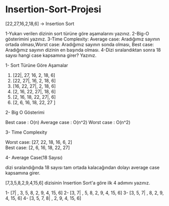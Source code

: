 # Insertion-Sort-Projesi

[22,27,16,2,18,6] -> Insertion Sort

1-Yukarı verilen dizinin sort türüne göre aşamalarını yazınız.
2-Big-O gösterimini yazınız.
3-Time Complexity: Average case: Aradığımız sayının ortada olması,Worst case: Aradığımız sayının sonda olması, Best case: Aradığımız sayının dizinin en başında olması.
4-Dizi sıralandıktan sonra 18 sayısı hangi case kapsamına girer? Yazınız.



1- Sort Türüne Göre Aşamalar

1. [22|, 27, 16, 2, 18, 6]  
2. [22, 27|, 16, 2, 18, 6]  
3. [16, 22, 27|, 2, 18, 6]   
4. [2, 16, 22, 27|, 18, 6]  
5. [2, 16, 18, 22, 27|, 6] 
6. [2, 6, 16, 18, 22, 27 ]  


2- Big O Gösterimi 

Best case    : O(n)
Average case : O(n^2)
Worst case   : O(n^2)


3- Time Complexity

Worst case: [27, 22, 18, 16, 6, 2]  
Best case:  [2, 6, 16, 18, 22, 27]


4- Average Case(18 Sayısı)

dizi sıralandığında 18 sayısı tam ortada kalacağından dolayı average case kapsamına girer.


[7,3,5,8,2,9,4,15,6] dizisinin Insertion Sort'a göre ilk 4 adımını yazınız.

1- [7| , 3, 5, 8, 2, 9, 4, 15, 6]
2- [3, 7| , 5, 8, 2, 9, 4, 15, 6]
3- [3, 5, 7| , 8, 2, 9, 4, 15, 6]
4- [3, 5, 7, 8| , 2, 9, 4, 15, 6]
